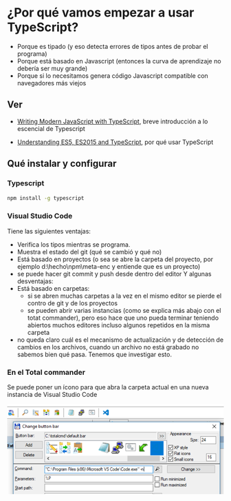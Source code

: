 # ¿Por qué vamos empezar a usar TypeScript?

   * Porque es tipado (y eso detecta errores de tipos antes de probar el programa)
   * Porque está basado en Javascript (entonces la curva de aprendizaje no debería ser muy grande)
   * Porque si lo necesitamos genera código Javascript compatible con navegadores más viejos

## Ver

   * [Writing Modern JavaScript with TypeScript](http://www.instrument.com/articles/writing-modern-javascript-with-typescript), breve introducción a lo escencial de Typescript 

   * [Understanding ES5, ES2015 and TypeScript](https://johnpapa.net/es5-es2015-typescript/), por qué usar TypeScript
   
## Qué instalar y configurar

### Typescript
```sh
npm install -g typescript
```
### Visual Studio Code
Tiene las siguientes ventajas:
   * Verifica los tipos mientras se programa.
   * Muestra el estado del git (qué se cambió y qué no)
   * Está basado en proyectos (o sea se abre la carpeta del proyecto, por ejemplo d:\hecho\npm\meta-enc y entiende que es un proyecto)
   * se puede hacer git commit y push desde dentro del editor
Y algunas desventajas:
   * Está basado en carpetas:
      * si se abren muchas carpetas a la vez en el mismo editor se pierde el contro de git y de los proyectos
      * se pueden abrir varias instancias (como se explica más abajo con el totat commander), pero eso hace que uno pueda terminar teniendo abiertos muchos editores incluso algunos repetidos en la misma carpeta
   * no queda claro cuál es el mecanismo de actualización y de detección de cambios en los archivos, cuando un archivo no está grabado no sabemos bien qué pasa. Tenemos que investigar esto. 


### En el Total commander
Se puede poner un ícono para que abra la carpeta actual en una nueva instancia de Visual Studio Code

![tc](img/total_commander_visual_studio.png)